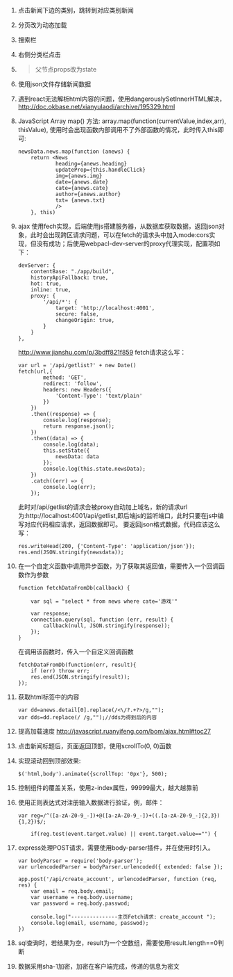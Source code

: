 1. 点击新闻下边的类别，跳转到对应类别新闻
2. 分页改为动态加载
3. 搜索栏
4. 右侧分类栏点击
5. > 父节点props改为state 

6. 使用json文件存储新闻数据
7. 遇到react无法解析html内容的问题，使用dangerouslySetInnerHTML解决，http://doc.okbase.net/xianyulaodi/archive/195329.html
8. JavaScript Array map() 方法: array.map(function(currentValue,index,arr), thisValue), 使用时会出现函数内部调用不了外部函数的情况，此时传入this即可:
    ```
    newsData.news.map(function (anews) {
        return <News 
                heading={anews.heading}
                updateProp={this.handleClick}
                img={anews.img}
                date={anews.date}
                cate={anews.cate}
                author={anews.author}
                txt= {anews.txt}
                />
        }, this)
    ```
9. ajax 使用fech实现，后端使用js搭建服务器，从数据库获取数据，返回json对象，此时会出现跨区请求问题，可以在fetch的请求头中加入mode:cors实现，但没有成功；后使用webpacl-dev-server的proxy代理实现，配置项如下：
    ```
    devServer: {
        contentBase: "./app/build",
        historyApiFallback: true,
        hot: true,
        inline: true,
        proxy: {
            '/api/*': {
                target: 'http://localhost:4001',
                secure: false,
                changeOrigin: true,
            }
        }
    },
    ```
    http://www.jianshu.com/p/3bdff821f859
    fetch请求这么写：
    ```
    var url = '/api/getlist?' + new Date()
    fetch(url,{
            method: 'GET', 
            redirect: 'follow',
            headers: new Headers({
                'Content-Type': 'text/plain'
            })
        })
        .then((response) => {
            console.log(response);
            return response.json();
        })
        .then((data) => {
            console.log(data);
            this.setState({
                newsData: data
            });
            console.log(this.state.newsData);
        })
        .catch((err) => {
            console.log(err);
        });
    ```
    此时对/api/getlist的请求会被proxy自动加上域名，新的请求url为:http://localhost:4001/api/getlist,即后端js的监听端口，此时只要在js中编写对应代码相应请求，返回数据即可。
    要返回json格式数据，代码应该这么写：
    ```
    res.writeHead(200, {'Content-Type': 'application/json'});
    res.end(JSON.stringify(newsdata));
   ```

10. 在一个自定义函数中调用异步函数，为了获取其返回值，需要传入一个回调函数作为参数
    ```
    function fetchDataFromDb(callback) {

        var sql = "select * from news where cate='游戏'"
        
        var response;
        connection.query(sql, function (err, result) {
            callback(null, JSON.stringify(response));
        });
    }
    ```
    在调用该函数时，传入一个自定义回调函数
    ```
    fetchDataFromDb(function(err, result){
        if (err) throw err;
        res.end(JSON.stringify(result));
    });
    ```

11. 获取html标签中的内容
    ```
    var dd=anews.detail[0].replace(/<\/?.+?>/g,"");
    var dds=dd.replace(/ /g,"");//dds为得到后的内容
    ```

12. 提高加载速度 http://javascript.ruanyifeng.com/bom/ajax.html#toc27
13. 点击新闻标题后，页面返回顶部，使用scrollTo(0, 0)函数
14. 实现滚动回到顶部效果:
    ```
    $('html,body').animate({scrollTop: '0px'}, 500);
    ```
15. 控制组件的覆盖关系，使用z-index属性，99999最大，越大越靠前
16. 使用正则表达式对注册输入数据进行验证，例，邮件：
    ```
    var reg=/^([a-zA-Z0-9_-])+@([a-zA-Z0-9_-])+((.[a-zA-Z0-9_-]{2,3}){1,2})$/;

        if(reg.test(event.target.value) || event.target.value=="") {
    ```
17. express处理POST请求，需要使用body-parser插件，并在使用时引入。
    ```
    var bodyParser = require('body-parser');
    var urlencodedParser = bodyParser.urlencoded({ extended: false });

    app.post('/api/create_account', urlencodedParser, function (req, res) {
        var email = req.body.email;
        var username = req.body.username;
        var password = req.body.passwod;

        console.log("---------------主页Fetch请求: create_account ");
        console.log(email, username, passwod);
    })
    ```
18. sql查询时，若结果为空，result为一个空数组，需要使用result.length==0判断
19. 数据采用sha-1加密，加密在客户端完成，传递的信息为密文
